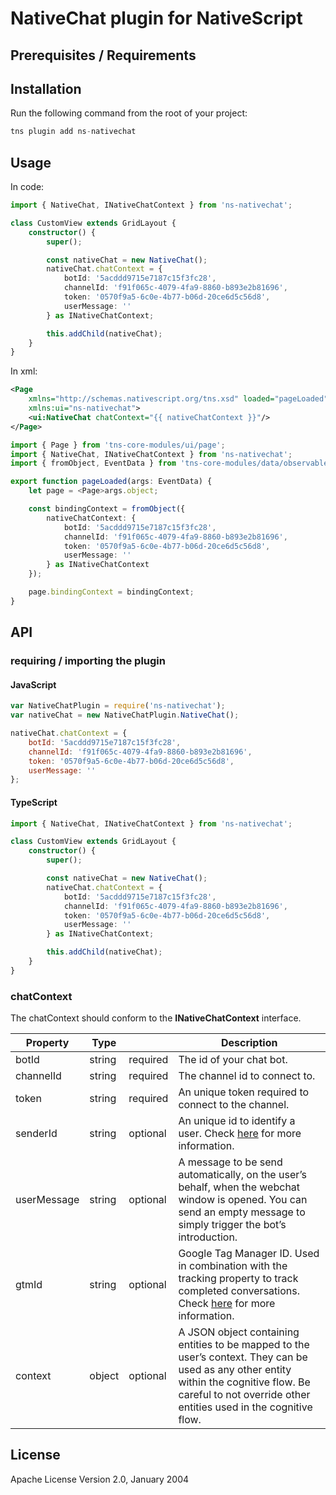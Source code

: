 # NativeChat plugin for NativeScript

## Prerequisites / Requirements

## Installation

Run the following command from the root of your project:

```javascript
tns plugin add ns-nativechat
```

## Usage 

In code:

```typescript
import { NativeChat, INativeChatContext } from 'ns-nativechat';

class CustomView extends GridLayout {
    constructor() {
        super();

        const nativeChat = new NativeChat();
        nativeChat.chatContext = {
            botId: '5acddd9715e7187c15f3fc28',
            channelId: 'f91f065c-4079-4fa9-8860-b893e2b81696',
            token: '0570f9a5-6c0e-4b77-b06d-20ce6d5c56d8',
            userMessage: ''
        } as INativeChatContext;

        this.addChild(nativeChat);
    }
}
```

In xml:

```xml
<Page
    xmlns="http://schemas.nativescript.org/tns.xsd" loaded="pageLoaded" class="page"
    xmlns:ui="ns-nativechat">
    <ui:NativeChat chatContext="{{ nativeChatContext }}"/>
</Page>
```
```typescript
import { Page } from 'tns-core-modules/ui/page';
import { NativeChat, INativeChatContext } from 'ns-nativechat';
import { fromObject, EventData } from 'tns-core-modules/data/observable/observable';

export function pageLoaded(args: EventData) {
    let page = <Page>args.object;

    const bindingContext = fromObject({
        nativeChatContext: {
            botId: '5acddd9715e7187c15f3fc28',
            channelId: 'f91f065c-4079-4fa9-8860-b893e2b81696',
            token: '0570f9a5-6c0e-4b77-b06d-20ce6d5c56d8',
            userMessage: ''
        } as INativeChatContext
    });

    page.bindingContext = bindingContext;
}
```

## API

### requiring / importing the plugin

#### JavaScript

```javascript
var NativeChatPlugin = require('ns-nativechat');
var nativeChat = new NativeChatPlugin.NativeChat();

nativeChat.chatContext = {
    botId: '5acddd9715e7187c15f3fc28',
    channelId: 'f91f065c-4079-4fa9-8860-b893e2b81696',
    token: '0570f9a5-6c0e-4b77-b06d-20ce6d5c56d8',
    userMessage: ''
};
```

#### TypeScript

```typescript
import { NativeChat, INativeChatContext } from 'ns-nativechat';

class CustomView extends GridLayout {
    constructor() {
        super();

        const nativeChat = new NativeChat();
        nativeChat.chatContext = {
            botId: '5acddd9715e7187c15f3fc28',
            channelId: 'f91f065c-4079-4fa9-8860-b893e2b81696',
            token: '0570f9a5-6c0e-4b77-b06d-20ce6d5c56d8',
            userMessage: ''
        } as INativeChatContext;

        this.addChild(nativeChat);
    }
}
```

### chatContext

The chatContext should conform to the **INativeChatContext** interface.
 
| Property | Type |  | Description |
| --- | --- | --- | --- |
| botId | string | required | The id of your chat bot. |
| channelId | string | required | The channel id to connect to. |
| token | string | required | An unique token required to connect to the channel. |
| senderId | string | optional | An unique id to identify a user. Check [here](https://docs.darvin.ai/docs/1.0/publishing/web/#reuse-user-sessions) for more information. |
| userMessage | string | optional | A message to be send automatically, on the user’s behalf, when the webchat window is opened. You can send an empty message to simply trigger the bot’s introduction. |
| gtmId | string | optional | Google Tag Manager ID. Used in combination with the tracking property to track completed conversations. Check [here](https://docs.darvin.ai/docs/1.0/publishing/web/#gtmid-optional) for more information.|
| context | object | optional | A JSON object containing entities to be mapped to the user’s context. They can be used as any other entity within the cognitive flow. Be careful to not override other entities used in the cognitive flow. |
    
## License

Apache License Version 2.0, January 2004
